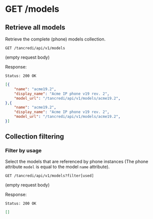 # GET /models

## Retrieve all models

Retrieve the complete (phone) models collection.

    GET /tancredi/api/v1/models

(empty request body)

Response:

    Status: 200 OK

```json
[{
    "name": "acme19.2",
    "display_name": "Acme IP phone v19 rev. 2",
    "model_url": "/tancredi/api/v1/models/acme19.2",
},{
    "name": "acme19.2",
    "display_name": "Acme IP phone v19 rev. 2",
    "model_url": "/tancredi/api/v1/models/acme19.2",
}]
```

## Collection filtering

### Filter by usage

Select the models that are referenced by phone instances (The phone attribute
`model` is equal to the model `name` attribute).

    GET /tancredi/api/v1/models?filter[used]

(empty request body)

Response:

    Status: 200 OK

```json
[]
```
